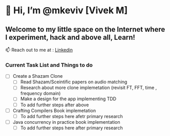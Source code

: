 # 👋 Hi, I’m @mkeviv [Vivek M]

<!--- 
- 👀 I’m interested in ...
- 🌱 I’m currently learning ...
- 💞️ I’m looking to collaborate on ...
--->
## Welcome to my little space on the Internet where I experiment, hack and above all, Learn!

📫 Reach out to me at : [Linkedin](https://www.linkedin.com/in/vivek-manoj/)

### Current Task List and Things to do
- [ ] Create a Shazam Clone 
  - [ ] Read Shazam/Sceintific papers on audio matching
  - [ ] Research about more clone implemetation (revisit FT, FFT, time , frequency domain)
  - [ ] Make a design for the app implementing TDD
  - [ ] To add further steps after above

- [ ] Crafting Compilers Book implemetation
  - [ ] To add further steps here afetr primary research

- [ ] Java concurrency in practice book implementation
  - [ ] To add further steps here after primary research
